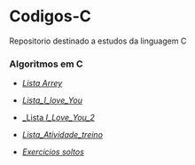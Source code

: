 # Codigos-C

Repositorio destinado a estudos da linguagem C

### Algoritmos em C
  
  - [_Lista Arrey_](https://github.com/Igor0155/Codigos-C/tree/main/Curso/Arreys)
  
  - [_Lista_I_love_You_](https://github.com/Igor0155/Codigos-C/tree/main/Curso/Lista_I_love_You)
  
  - [_Lista _I_Love_You_2_](https://github.com/Igor0155/Codigos-C/tree/main/Curso/Lista%20_I_Love_You_2)

  - [_Lista_Atividade_treino_](https://github.com/Igor0155/Codigos-C/tree/main/Curso/Lista_Atividade_Treino)

  - [_Exercicios soltos_]()



